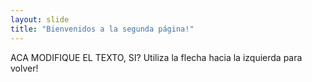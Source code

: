 ```yaml
---
layout: slide
title: "Bienvenidos a la segunda página!"
---
```

ACA MODIFIQUE EL TEXTO, SI?
Utiliza la flecha hacia la izquierda para volver!
